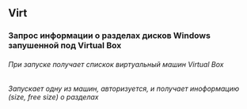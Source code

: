 #
## Virt
### Запрос информации о разделах дисков Windows запушенной под Virtual Box
###### При запуске получает спискок виртуальный машин Virtual Box
###### Запускает одну из машин, авторизуется, и получает иноформацию (size, free size) о разделах

